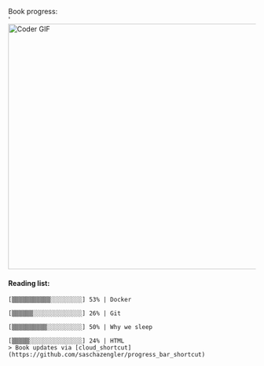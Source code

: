 Book progress: <br>'
  [<img src="https://media.giphy.com/media/3o6ozomjwcQJpdz5p6/giphy.gif" alt="Coder GIF" width="800" height="500">](https://www.youtube.com/watch?v=0a2lv4IwZFY)
  #### Reading list:
  
    [▒▒▒▒▒▒▒▒▒▒▒░░░░░░░░░] 53% | Docker
    
    [▒▒▒▒▒▒░░░░░░░░░░░░░░] 26% | Git
    
    [▒▒▒▒▒▒▒▒▒▒░░░░░░░░░░] 50% | Why we sleep
    
    [▒▒▒▒▒░░░░░░░░░░░░░░░] 24% | HTML
    > Book updates via [cloud_shortcut](https://github.com/saschazengler/progress_bar_shortcut)